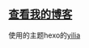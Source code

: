 ## [查看我的博客](https://chengpingping.github.io)

使用的主题hexo的[yilia](https://github.com/litten/hexo-theme-yilia)